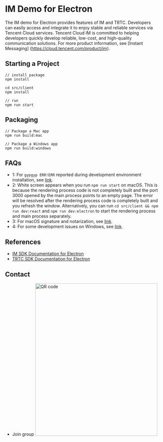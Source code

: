 # IM Demo for Electron
The IM demo for Electron provides features of IM and TRTC. Developers can easily access and integrate it to enjoy stable and reliable services via Tencent Cloud services. Tencent Cloud IM is committed to helping developers quickly develop reliable, low-cost, and high-quality communication solutions. For more product information, see [Instant Messaging] (https://cloud.tencent.com/product/im).

## Starting a Project
```
// install package
npm install

cd src/client
npm install

// run 
npm run start
```
## Packaging
```
// Package a Mac app
npm run build:mac

// Package a Windows app
npm run build:windows
```

## FAQs
- 1: For `gypgyp ERR!ERR` reported during development environment installation, see [link](https://stackoverflow.com/questions/57879150/how-can-i-solve-error-gypgyp-errerr-find-vsfind-vs-msvs-version-not-set-from-c).
- 2: White screen appears when you run `npm run start` on macOS. This is because the rendering process code is not completely built and the port 3000 opened by the main process points to an empty page. The error will be resolved after the rendering process code is completely built and you refresh the window. Alternatively, you can run `cd src/client && npm run dev:react` and `npm run dev:electron` to start the rendering process and main process separately.
- 3: For macOS signature and notarization, see [link](https://xingzx.org/blog/electron-builder-macos).
- 4: For some development issues on Windows, see [link](https://blog.csdn.net/Yoryky/article/details/106780254).

## References
- [IM SDK Documentation for Electron](https://comm.qq.com/toc-electron-sdk-doc/index.html)
- [TRTC SDK Documentation for Electron](https://web.sdk.qcloud.com/trtc/electron/doc/zh-cn/trtc_electron_sdk/index.html)

## Contact
- Join group <img src="https://github.com/tencentyun/im_electron_demo/blob/main/icon/group.jpg" width="400" height="500" alt="QR code"/>
